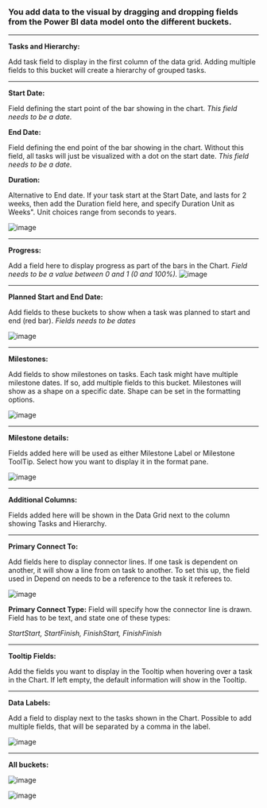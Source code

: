 
### You add data to the visual by dragging and dropping fields from the Power BI data model onto the different buckets. 


***

**Tasks and Hierarchy:**

Add task field to display in the first column of the data grid.
Adding multiple fields to this bucket will create a hierarchy of grouped tasks.


***

**Start Date:**

Field defining the start point of the bar showing in the chart. 
_This field needs to be a date._

**End Date:**

Field defining the end point of the bar showing in the chart. Without this field, all tasks will just be visualized with a dot on the start date.
_This field needs to be a date._

**Duration:**

Alternative to End date. If your task start at the Start Date, and lasts for 2 weeks, then add the Duration field here, and specify Duration Unit as Weeks". Unit choices range from seconds to years.

![image](https://user-images.githubusercontent.com/82056309/194148283-58e13a4b-c9f6-4fca-991f-3e4c678272e5.png)

***



**Progress:**

Add a field here to display progress as part of the bars in the Chart. _Field needs to be a value between 0 and 1 (0 and 100%)._
![image](https://user-images.githubusercontent.com/82056309/194149456-61f5dc94-a9b7-46bb-ace8-893f78dba861.png)

***


**Planned Start and End Date:**

Add fields to these buckets to show when a task was planned to start and end (red bar). _Fields needs to be dates_ 

![image](https://user-images.githubusercontent.com/82056309/194150785-f3068b9a-c679-4097-a08c-47ceb6762bd3.png)

***


**Milestones:**

Add fields to show milestones on tasks. Each task might have multiple milestone dates. If so, add multiple fields to this bucket.
Milestones will show as a shape on a specific date. Shape can be set in the formatting options.

![image](https://user-images.githubusercontent.com/82056309/194153335-ed9393e2-211f-4869-ba1d-840dc05c2f8b.png)

***

**Milestone details:**

Fields added here will be used as either Milestone Label or Milestone ToolTip.
Select how you want to display it in the format pane.

![image](https://github.com/Profitbase/PowerBI-visuals-Gantt/assets/82056309/018a3d0b-cbf2-4cdc-bdd5-bdf7335a97d7)



***

**Additional Columns:**

Fields added here will be shown in the Data Grid next to the column showing Tasks and Hierarchy.

***


**Primary Connect To:**

Add fields here to display connector lines. If one task is dependent on another, it will show a line from on task to another.
To set this up, the field used in Depend on needs to be a reference to the task it referees to. 

![image](https://user-images.githubusercontent.com/82056309/194154282-55f26f8c-312c-4dba-84b5-2c3e2939ab60.png)




**Primary Connect Type:**
Field will specify how the connector line is drawn. Field has to be text, and state one of these types:

_StartStart, StartFinish, FinishStart, FinishFinish_

***


**Tooltip Fields:**

Add the fields you want to display in the Tooltip when hovering over a task in the Chart.
If left empty, the default information will show in the Tooltip.

***


**Data Labels:**

Add a field to display next to the tasks shown in the Chart. Possible to add multiple fields, that will be separated by a comma in the label.

![image](https://user-images.githubusercontent.com/82056309/194156481-60e37a06-1bd1-4654-a722-3c16bfc69a9c.png)


***

**All buckets:**

![image](https://github.com/Profitbase/PowerBI-visuals-Gantt/assets/82056309/b629edea-04d8-467e-b24d-007c4b129ce1)


![image](https://github.com/Profitbase/PowerBI-visuals-Gantt/assets/82056309/1b63364b-e0a9-457e-987f-0851f57c1a5d)
